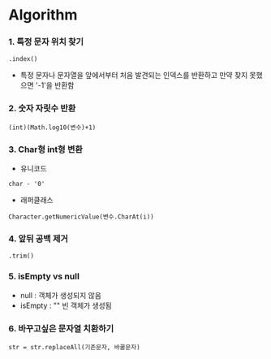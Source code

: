 # Algorithm  

###  1. 특정 문자 위치 찾기
~~~
.index()
~~~
-  특정 문자나 문자열을 앞에서부터 처음 발견되는 인덱스를 반환하고 만약 찾지 못했으면 '-1'을 반환함  

###  2. 숫자 자릿수 반환  
~~~
(int)(Math.log10(변수)+1)
~~~

###  3. Char형 int형 변환  
-  유니코드
~~~
char - '0'
~~~  
-  래퍼클래스
~~~
Character.getNumericValue(변수.CharAt(i))
~~~   

###  4. 앞뒤 공백 제거  
~~~
.trim()
~~~  

###  5. isEmpty vs null  
-  null : 객체가 생성되지 않음  
-  isEmpty : "" 빈 객체가 생성됨  

###  6. 바꾸고싶은 문자열 치환하기
~~~
str = str.replaceAll(기존문자, 바꿀문자)
~~~



